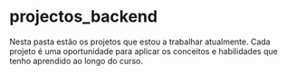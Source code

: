# projectos_backend
 Nesta pasta estão os projetos que estou a trabalhar atualmente. Cada projeto é uma oportunidade para aplicar os conceitos e habilidades que tenho aprendido ao longo do curso.
